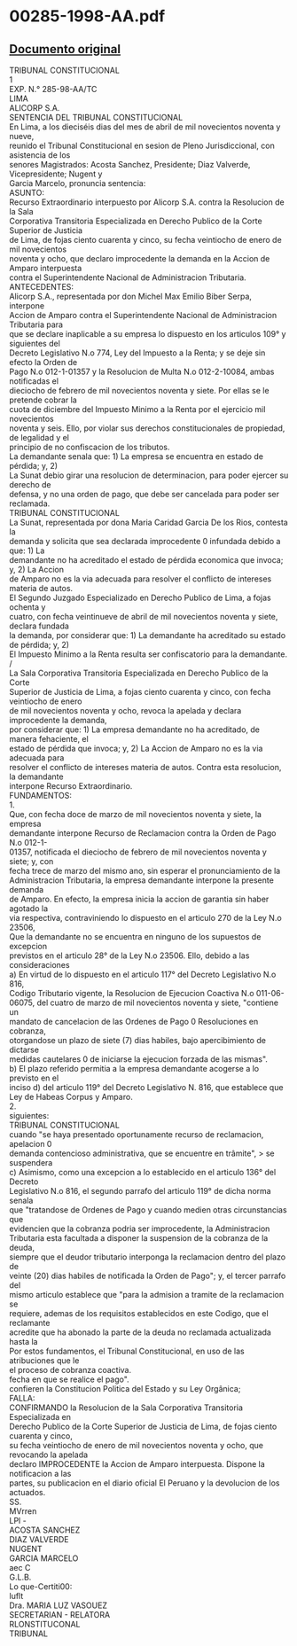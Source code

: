 
00285-1998-AA.pdf
=================
  
[Documento original](https://tc.gob.pe/jurisprudencia/1999/00285-1998-AA.pdf)  
---  
TRIBUNAL CONSTITUCIONAL  
1  
EXP. N.° 285-98-AA/TC  
LIMA  
ALICORP S.A.  
SENTENCIA DEL TRIBUNAL CONSTITUCIONAL  
En Lima, a los dieciséis dias del mes de abril de mil novecientos noventa y nueve,  
reunido el Tribunal Constitucional en sesion de Pleno Jurisdiccional, con asistencia de los  
senores Magistrados: Acosta Sanchez, Presidente; Diaz Valverde, Vicepresidente; Nugent y  
Garcia Marcelo, pronuncia sentencia:  
ASUNTO:  
Recurso Extraordinario interpuesto por Alicorp S.A. contra la Resolucion de la Sala  
Corporativa Transitoria Especializada en Derecho Publico de la Corte Superior de Justicia  
de Lima, de fojas ciento cuarenta y cinco, su fecha veintiocho de enero de mil novecientos  
noventa y ocho, que declaro improcedente la demanda en la Accion de Amparo interpuesta  
contra el Superintendente Nacional de Administracion Tributaria.  
ANTECEDENTES:  
Alicorp S.A., representada por don Michel Max Emilio Biber Serpa, interpone  
Accion de Amparo contra el Superintendente Nacional de Administracion Tributaria para  
que se declare inaplicable a su empresa lo dispuesto en los articulos 109° y siguientes del  
Decreto Legislativo N.o 774, Ley del Impuesto a la Renta; y se deje sin efecto la Orden de  
Pago N.o 012-1-01357 y la Resolucion de Multa N.o 012-2-10084, ambas notificadas el  
dieciocho de febrero de mil novecientos noventa y siete. Por ellas se le pretende cobrar la  
cuota de diciembre del Impuesto Minimo a la Renta por el ejercicio mil novecientos  
noventa y seis. Ello, por violar sus derechos constitucionales de propiedad, de legalidad y el  
principio de no confiscacion de los tributos.  
La demandante senala que: 1) La empresa se encuentra en estado de pérdida; y, 2)  
La Sunat debio girar una resolucion de determinacion, para poder ejercer su derecho de  
defensa, y no una orden de pago, que debe ser cancelada para poder ser reclamada.  
TRIBUNAL CONSTITUCIONAL  
La Sunat, representada por dona Maria Caridad Garcia De los Rios, contesta la  
demanda y solicita que sea declarada improcedente 0 infundada debido a que: 1) La  
demandante no ha acreditado el estado de pérdida economica que invoca; y, 2) La Accion  
de Amparo no es la via adecuada para resolver el conflicto de intereses materia de autos.  
El Segundo Juzgado Especializado en Derecho Publico de Lima, a fojas ochenta y  
cuatro, con fecha veintinueve de abril de mil novecientos noventa y siete, declara fundada  
la demanda, por considerar que: 1) La demandante ha acreditado su estado de pérdida; y, 2)  
El Impuesto Minimo a la Renta resulta ser confiscatorio para la demandante.  
/  
La Sala Corporativa Transitoria Especializada en Derecho Publico de la Corte  
Superior de Justicia de Lima, a fojas ciento cuarenta y cinco, con fecha veintiocho de enero  
de mil novecientos noventa y ocho, revoca la apelada y declara improcedente la demanda,  
por considerar que: 1) La empresa demandante no ha acreditado, de manera fehaciente, el  
estado de pérdida que invoca; y, 2) La Accion de Amparo no es la via adecuada para  
resolver el conflicto de intereses materia de autos. Contra esta resolucion, la demandante  
interpone Recurso Extraordinario.  
FUNDAMENTOS:  
1.  
Que, con fecha doce de marzo de mil novecientos noventa y siete, la empresa  
demandante interpone Recurso de Reclamacion contra la Orden de Pago N.o 012-1-  
01357, notificada el dieciocho de febrero de mil novecientos noventa y siete; y, con  
fecha trece de marzo del mismo ano, sin esperar el pronunciamiento de la  
Administracion Tributaria, la empresa demandante interpone la presente demanda  
de Amparo. En efecto, la empresa inicia la accion de garantia sin haber agotado la  
via respectiva, contraviniendo lo dispuesto en el articulo 270 de la Ley N.o 23506,  
Que la demandante no se encuentra en ninguno de los supuestos de excepcion  
previstos en el articulo 28° de la Ley N.o 23506. Ello, debido a las consideraciones  
a) En virtud de lo dispuesto en el articulo 117° del Decreto Legislativo N.o 816,  
Codigo Tributario vigente, la Resolucion de Ejecucion Coactiva N.o 011-06-  
06075, del cuatro de marzo de mil novecientos noventa y siete, "contiene un  
mandato de cancelacion de las Ordenes de Pago 0 Resoluciones en cobranza,  
otorgandose un plazo de siete (7) dias habiles, bajo apercibimiento de dictarse  
medidas cautelares 0 de iniciarse la ejecucion forzada de las mismas".  
b) El plazo referido permitia a la empresa demandante acogerse a lo previsto en el  
inciso d) del articulo 119° del Decreto Legislativo N. 816, que establece que  
Ley de Habeas Corpus y Amparo.  
2.  
siguientes:  
TRIBUNAL CONSTITUCIONAL  
cuando "se haya presentado oportunamente recurso de reclamacion, apelacion 0  
demanda contencioso administrativa, que se encuentre en trâmite", > se suspendera  
c) Asimismo, como una excepcion a lo establecido en el articulo 136° del Decreto  
Legislativo N.o 816, el segundo parrafo del articulo 119° de dicha norma senala  
que "tratandose de Ordenes de Pago y cuando medien otras circunstancias que  
evidencien que la cobranza podria ser improcedente, la Administracion  
Tributaria esta facultada a disponer la suspension de la cobranza de la deuda,  
siempre que el deudor tributario interponga la reclamacion dentro del plazo de  
veinte (20) dias habiles de notificada la Orden de Pago"; y, el tercer parrafo del  
mismo articulo establece que "para la admision a tramite de la reclamacion se  
requiere, ademas de los requisitos establecidos en este Codigo, que el reclamante  
acredite que ha abonado la parte de la deuda no reclamada actualizada hasta la  
Por estos fundamentos, el Tribunal Constitucional, en uso de las atribuciones que le  
el proceso de cobranza coactiva.  
fecha en que se realice el pago".  
confieren la Constitucion Politica del Estado y su Ley Orgânica;  
FALLA:  
CONFIRMANDO la Resolucion de la Sala Corporativa Transitoria Especializada en  
Derecho Publico de la Corte Superior de Justicia de Lima, de fojas ciento cuarenta y cinco,  
su fecha veintiocho de enero de mil novecientos noventa y ocho, que revocando la apelada  
declaro IMPROCEDENTE la Accion de Amparo interpuesta. Dispone la notificacion a las  
partes, su publicacion en el diario oficial El Peruano y la devolucion de los actuados.  
SS.  
MVrren  
LPl -  
ACOSTA SANCHEZ  
DIAZ VALVERDE  
NUGENT  
GARCIA MARCELO  
aec C  
G.L.B.  
Lo que-Certiti00:  
luflt  
Dra. MARIA LUZ VASOUEZ  
SECRETARIAN - RELATORA  
RLONSTITUCONAL  
TRIBUNAL